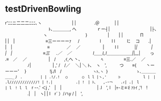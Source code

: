 # testDrivenBowling
r'ﾆﾆニ二二二ﾆﾆﾆ､ヽ
　　　 　 　 　| | 　　　　.＠　 　 　| | 　　　　　　　 　　　ﾄ､＿＿＿＿, へ
　 　　　 ｒー┤|　　　　　　　 　　 |├､ 　　　　　　　　　ヽ　　　　　　　　　}
　　　 　 |　 　| | 　 　 　 Π　 　　| |　| 　　　　　　　≡三ーーーーｧ 　 /
　　 　　 l　 　 l l 　 　 lﾆ　 コ　　.| |　| 　　　　　　　　≡　　　　／　 ／
　　　　　|　 　 l l 　 　 　|_|　　 　| |　| 　　　　　　　≡三 　 .／　 ／
　 　 　 　l＿＿l_l＿＿＿＿＿＿|_|__| 　　っ　　　　 .≡　／　 ／
　 　 　　 |　/　　,ｲ,へ 丶､ 　　　 　 ﾍ 　　 　 　≡三.／ 　／ 　　　 　　ﾉ|
　 　 　 　| ,' /　/／ 　＼| ＼ ﾄ､　ヽ　',　　　つ　　≡{　 　丶ーーーー'　 }
　 　　　　!j./l　/　　　　 　　 `　ヽﾄ､ヽ } 　　　 　 　　ゝ､＿＿＿＿＿＿_丿
.　　　　　| | .!/.! 　○　　　　○　l l |ヽ,' 　　 ⊃
　 　 　　 l |　| .l/////////////! | !.|
　 　 　 　.| !　| ﾄ､　　,-ｰ￢ 　 .ｨ| .|　l 　 　
　 　 　 　 | l　! l　l`　r --.' ＜j ,'　|　|　　　
　 　 　 　 | .l　', l　|ｬ-ミ≡彳ｧﾄｲ ,'!　!
　　　 　　.|　|　ヽ| | l　r´ ）/ハy / |　',

